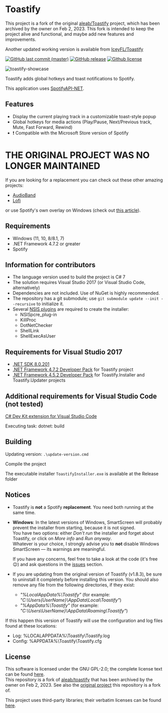 # Toastify

This project is a fork of the original [aleab/Toastify](https://github.com/aleab/toastify) project, which has been archived by the owner on Feb 2, 2023. This fork is intended to keep the project alive and functional, and maybe add new features and improvements.

Another updated working version is available from  [IceyFL/Toastify](https://github.com/IceyFL/Fixed-Toastify)


[![GitHub last commit (master)](https://img.shields.io/github/last-commit/IGZmanuelMartinVivaldi/toastify/master.svg?label=Last%20Commit&maxAge=60)][commits]
[![GitHub release](https://img.shields.io/github/release/IGZmanuelMartinVivaldi/toastify.svg?label=Release&maxAge=60)][release-latest]
[![Github license](https://img.shields.io/badge/License-GPL%20v2-blue.svg?maxAge=86400)][license]

![toastify-showcase][toastify-showcase]

Toastify adds global hotkeys and toast notifications to Spotify.

This application uses [SpotifyAPI-NET][SpotifyAPI-NET].

## Features
* Display the current playing track in a customizable toast-style popup
* Global hotkeys for media actions (Play/Pause, Next/Previous track, Mute, Fast Forward, Rewind)
* :heavy_exclamation_mark: Compatible with the Microsoft Store version of Spotify

# THE ORIGINAL PROJECT WAS NO LONGER MAINTAINED
If you are looking for a replacement you can check out these other amazing projects:
- [AudioBand](https://github.com/AudioBand/AudioBand)
- [Lofi](https://github.com/dvx/lofi)

or use Spotify's own overlay on Windows (check out [this article](https://www.alphr.com/spotify-overlay-with-game-windows/)).


## Requirements
* Windows (11, 10, 8/8.1, 7)
* .NET Framework 4.7.2 or greater
* Spotify 


## Information for contributors
* The language version used to build the project is C# 7
* The solution requires Visual Studio 2017 (or Visual Studio Code, alternatively)
* Dependencies are not included. Use of NuGet is highly recommended.
* The repository has a git submodule; use `git submodule update --init --recursive` to initialize it.
* Several [NSIS plugins](https://nsis.sourceforge.io/Category:Plugins) are required to create the installer:
	* NSISpcre_plug-in
	* KillProc
	* DotNetChecker
	* ShellLink
	* ShellExecAsUser


## Requirements for Visual Studio 2017
* [.NET SDK 8.0.201](https://aka.ms/donet/download)
* [.NET Framework 4.7.2 Developer Pack](https://aka.ms/msbuild/developerpacks) for Toastify project
* [.NET Framework 4.5.2 Developer Pack](https://aka.ms/msbuild/developerpacks) for Toastify.Installer and Toastify.Updater projects

## Additional requirements for Visual Studio Code (not tested)
[C# Dev Kit extension for Visual Studio Code](https://marketplace.visualstudio.com/items?itemName=ms-dotnettools.csharp)

Executing task: dotnet: build 

## Building

Updating version:
	`.\update-version.cmd`

Compile the project

The executable installer `ToastifyInstaller.exe` is available at the Release folder


## Notices
* Toastify is **not** a Spotify **replacement**. You need both running at the same time.
* **Windows**: In the latest versions of Windows, SmartScreen will probably prevent the installer from starting, because it is not signed.  
  You have two options: either *Don't run* the installer and forget about Toastify, or click on *More info* and *Run anyway*.  
  Whatever is your choice, I strongly advise you to **not** disable Windows SmartScreen — its warnings are meaningful.  

  If you have any concerns, feel free to take a look at the code (it's free :wink:) and ask questions in the [issues][issues] section.
* If you are updating from the original version of Toastify (v1.8.3), be sure to uninstall it completely before installing this version. You should also remove any file from the following directories, if they exist:
  - *"%LocalAppData%\Toastify"* (for example: *"C:\Users\{UserName}\AppData\Local\Toastify"*)
  - *"%AppData%\Toastify"* (for example: *"C:\Users\\UserName}\AppData\Roaming\Toastify"*)

If this happen this version of Toastify will use the configuration and log files found at these locations:
* Log: 		%LOCALAPPDATA%\Toastify\Toastify.log
* Config: 	%APPDATA%\Toastify\Toastify.cfg


## License
This software is licensed under the GNU GPL-2.0; the complete license text can be found [here][license].  
This repository is a fork of [aleab/toastify](https://github.com/aleab/toastify) that has been archived by the owner on Feb 2, 2023.
See also the [original project](https://github.com/nachmore/toastify) this repository is a fork of.

This project uses third-party libraries; their verbatim licenses can be found [here][license-3rdparty].


[//]: # (Links)

[toastify-showcase]: <https://raw.githubusercontent.com/aleab/toastify/gh-pages/img/toastify-showcase.png>
[license]: </LICENSE>
[license-3rdparty]: </LICENSE-3RD-PARTY>

[release-latest]: <https://github.com/IGZmanuelMartinVivaldi/toastify/releases/latest>
[commits]: <https://github.com/IGZmanuelMartinVivaldi/toastify/commits/master>
[issues]: <https://github.com/IGZmanuelMartinVivaldi/toastify/issues>

[aleab/toastify@github]: <https://github.com/aleab/toastify/>
[SpotifyAPI-NET]: <https://github.com/JohnnyCrazy/SpotifyAPI-NET>
